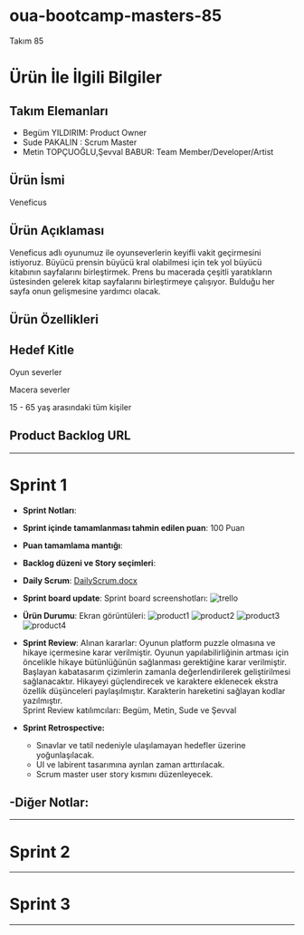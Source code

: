 # oua-bootcamp-masters-85

Takım 85

# Ürün İle İlgili Bilgiler

## Takım Elemanları

- Begüm YILDIRIM: Product Owner
- Sude PAKALIN : Scrum Master
- Metin TOPÇUOĞLU,Şevval BABUR: Team Member/Developer/Artist 

## Ürün İsmi

Veneficus

## Ürün Açıklaması

Veneficus adlı oyunumuz ile oyunseverlerin keyifli vakit geçirmesini istiyoruz. Büyücü prensin büyücü kral olabilmesi için tek yol büyücü kitabının sayfalarını birleştirmek. Prens bu macerada çeşitli yaratıkların üstesinden gelerek kitap sayfalarını birleştirmeye çalışıyor. Bulduğu her sayfa onun gelişmesine yardımcı olacak.

## Ürün Özellikleri



## Hedef Kitle

Oyun severler

Macera severler

15 - 65 yaş arasındaki tüm kişiler

## Product Backlog URL



---

# Sprint 1

- **Sprint Notları**: 

- **Sprint içinde tamamlanması tahmin edilen puan**: 100 Puan

- **Puan tamamlama mantığı**: 

- **Backlog düzeni ve Story seçimleri**:  



- **Daily Scrum**: [DailyScrum.docx](https://github.com/bgm012/oua-bootcamp-masters-85/files/8652343/DailyScrum.docx)

- **Sprint board update**: Sprint board screenshotları: 
![trello](https://user-images.githubusercontent.com/105126860/167430273-a2e809c8-030f-4abc-8b32-e99ab3bb0b30.png)

- **Ürün Durumu**: Ekran görüntüleri:
 ![product1](https://user-images.githubusercontent.com/105126860/167490060-5e3127b2-acc4-4525-af53-02f92927371b.jpg)
![product2](https://user-images.githubusercontent.com/105126860/167490068-f12cfb2f-4e75-4822-9ad7-c319aa87b459.jpg)
![product3](https://user-images.githubusercontent.com/105126860/167490081-9dc93d0d-1b9d-4d9a-ab71-4d507d546469.jpg)
![product4](https://user-images.githubusercontent.com/105126860/167490085-e72b98c4-13c3-4dfa-9446-885c7c617276.jpg)


- **Sprint Review**: 
Alınan kararlar: Oyunun platform puzzle olmasına ve hikaye içermesine karar verilmiştir. Oyunun yapılabilirliğinin artması için öncelikle hikaye bütünlüğünün sağlanması gerektiğine karar verilmiştir. Başlayan kabatasarım çizimlerin zamanla değerlendirilerek geliştirilmesi sağlanacaktır. Hikayeyi güçlendirecek ve karaktere eklenecek ekstra özellik düşünceleri paylaşılmıştır. Karakterin hareketini sağlayan kodlar yazılmıştır.   
Sprint Review katılımcıları: Begüm, Metin, Sude ve Şevval

- **Sprint Retrospective:**
  - Sınavlar ve tatil nedeniyle ulaşılamayan hedefler üzerine yoğunlaşılacak.
  - UI ve labirent tasarımına ayrılan zaman arttırılacak.
  - Scrum master user story kısmını düzenleyecek.
  

-**Diğer Notlar**:
- 

---

# Sprint 2


---

# Sprint 3

---
